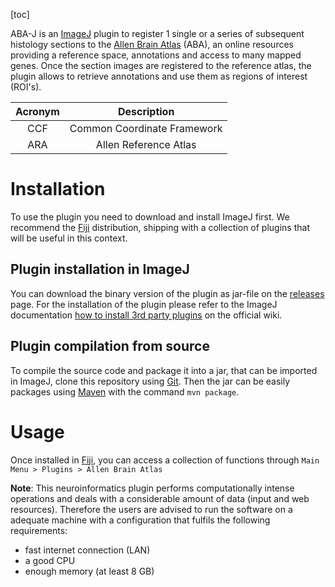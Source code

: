 [toc]

ABA-J is an [ImageJ][ij2] plugin to register 1 single or a series of 
subsequent histology sections to the [Allen Brain Atlas][aba] (ABA), 
an online resources providing a reference space, 
annotations and access to many mapped genes. 
Once the section images are registered to the reference atlas, 
the plugin allows to retrieve annotations and use them as 
regions of interest (ROI's). 


| Acronym | Description                 | 
|:-------:|:---------------------------:|
| CCF     | Common Coordinate Framework | 
| ARA     | Allen Reference Atlas       |


# Installation
To use the plugin you need to download and install ImageJ first. We 
recommend the [Fiji][fiji] distribution, shipping with a collection of plugins
that will be useful in this context.

## Plugin installation in ImageJ
You can download the binary version of the plugin as jar-file 
on the [releases][bin] page. For the installation of the plugin please refer to 
the ImageJ documentation [how to install 3rd party plugins][inst] on 
the official wiki.

## Plugin compilation from source 
To compile the source code and package it into a jar, that can be imported in ImageJ, clone this repository using [Git][git]. Then the jar can be easily packages using [Maven][mvn] with the command `mvn package`.

# Usage
Once installed in [Fiji][fiji], you can access a collection of functions through `Main Menu > Plugins > Allen Brain Atlas`

__Note__: This neuroinformatics plugin performs computationally intense operations and deals with a considerable amount of data
(input and web resources). Therefore the users are advised to run the software on a adequate machine with a configuration
that fulfils the following requirements:

* fast internet connection (LAN)
* a good CPU
* enough memory (at least 8 GB) 


[aba]: http://www.brain-map.org/
[ij2]: http://imagej.net
[git]: https://git-scm.com/
[mvn]: https://maven.apache.org/
[inst]: http://imagej.net/Installing_3rd_party_plugins
[fiji]: http://imagej.net/Fiji/Downloads
[bin]:  https://github.com/fmeyenhofer/ABA_J.git/releases
